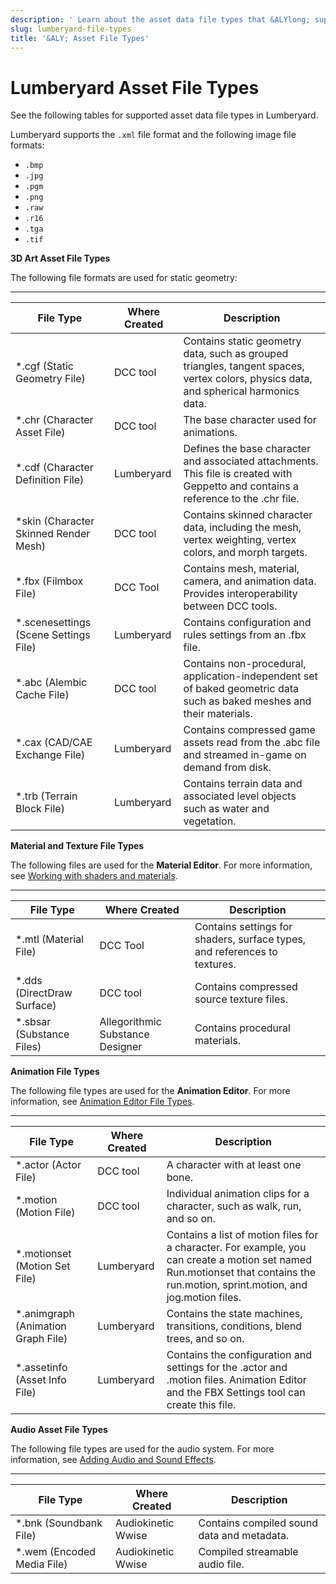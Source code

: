 ```yaml
---
description: ' Learn about the asset data file types that &ALYlong; supports. '
slug: lumberyard-file-types
title: '&ALY; Asset File Types'
---
```

# Lumberyard Asset File Types<a name="lumberyard-file-types"></a>

See the following tables for supported asset data file types in Lumberyard\.

Lumberyard supports the `.xml` file format and the following image file formats:
+ `.bmp`
+ `.jpg`
+ `.pgm`
+ `.png`
+ `.raw`
+ `.r16`
+ `.tga`
+ `.tif`

**3D Art Asset File Types**

The following file formats are used for static geometry:


****  

| File Type | Where Created | Description | 
| --- | --- | --- | 
| \*\.cgf \(Static Geometry File\) | DCC tool | Contains static geometry data, such as grouped triangles, tangent spaces, vertex colors, physics data, and spherical harmonics data\. | 
| \*\.chr \(Character Asset File\) | DCC tool | The base character used for animations\. | 
| \*\.cdf \(Character Definition File\) | Lumberyard | Defines the base character and associated attachments\. This file is created with Geppetto and contains a reference to the \.chr file\. | 
| \*skin \(Character Skinned Render Mesh\) | DCC tool | Contains skinned character data, including the mesh, vertex weighting, vertex colors, and morph targets\. | 
| \*\.fbx \(Filmbox File\) | DCC Tool | Contains mesh, material, camera, and animation data\. Provides interoperability between DCC tools\. | 
| \*\.scenesettings \(Scene Settings File\) | Lumberyard | Contains configuration and rules settings from an \.fbx file\.  | 
| \*\.abc \(Alembic Cache File\) | DCC tool | Contains non\-procedural, application\-independent set of baked geometric data such as baked meshes and their materials\.  | 
| \*\.cax \(CAD/CAE Exchange File\) | Lumberyard | Contains compressed game assets read from the \.abc file and streamed in\-game on demand from disk\.  | 
| \*\.trb \(Terrain Block File\) | Lumberyard | Contains terrain data and associated level objects such as water and vegetation\.  | 

**Material and Texture File Types**

The following files are used for the **Material Editor**\. For more information, see [Working with shaders and materials](mat-intro.md)\.


****  

| File Type | Where Created | Description | 
| --- | --- | --- | 
| \*\.mtl \(Material File\) | DCC Tool |  Contains settings for shaders, surface types, and references to textures\.  | 
| \*\.dds \(DirectDraw Surface\) | DCC tool | Contains compressed source texture files\. | 
| \*\.sbsar \(Substance Files\) | Allegorithmic Substance Designer | Contains procedural materials\. | 

**Animation File Types**

The following file types are used for the **Animation Editor**\. For more information, see [Animation Editor File Types](char-animation-editor-file-types.md)\. 


****  

| File Type | Where Created | Description | 
| --- | --- | --- | 
| \*\.actor \(Actor File\) | DCC tool | A character with at least one bone\.  | 
| \*\.motion \(Motion File\) | DCC tool | Individual animation clips for a character, such as walk, run, and so on\. | 
| \*\.motionset \(Motion Set File\) | Lumberyard | Contains a list of motion files for a character\. For example, you can create a motion set named Run\.motionset that contains the run\.motion, sprint\.motion, and jog\.motion files\. | 
| \*\.animgraph \(Animation Graph File\) | Lumberyard | Contains the state machines, transitions, conditions, blend trees, and so on\. | 
| \*\.assetinfo \(Asset Info File\) | Lumberyard | Contains the configuration and settings for the \.actor and \.motion files\. Animation Editor and the FBX Settings tool can create this file\.  | 

**Audio Asset File Types**

The following file types are used for the audio system\. For more information, see [Adding Audio and Sound Effects](audio-intro.md)\.


****  

| File Type | Where Created | Description | 
| --- | --- | --- | 
| \*\.bnk \(Soundbank File\) | Audiokinetic Wwise | Contains compiled sound data and metadata\. | 
| \*\.wem \(Encoded Media File\) | Audiokinetic Wwise | Compiled streamable audio file\. | 